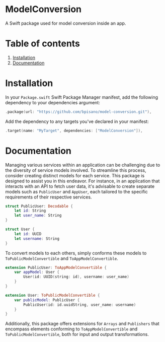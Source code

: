 # ModelConversion

A Swift package used for model conversion inside an app.

# Table of contents

1. [Installation](#installation)
2. [Documentation](#documentation)

# Installation

In your `Package.swift` Swift Package Manager manifest, add the following dependency to your dependencies argument:

```swift
.package(url: "https://github.com/bpisano/model-conversion.git"),
```

Add the dependency to any targets you've declared in your manifest:

```swift
.target(name: "MyTarget", dependencies: ["ModelConversion"]),
```

# Documentation

Managing various services within an application can be challenging due to the diversity of service models involved. To streamline this process, consider creating distinct models for each service. This package is designed to assist you in this endeavor. For instance, in an application that interacts with an API to fetch user data, it's advisable to create separate models such as `PublicUser` and `AppUser`, each tailored to the specific requirements of their respective services.

```swift
struct PublicUser: Decodable {
    let id: String
    let user_name: String
}
```

```swift
struct User {
    let id: UUID
    let username: String
}
```

To convert models to each others, simply conforms these models to `ToPublicModelConvertible` and `ToAppModelConvertible`.

```swift
extension PublicUser: ToAppModelConvertible {
    var appModel: User {
        User(id: UUID(string: id), username: user_name)
    }
}
```

```swift
extension User: ToPublicModelConvertible {
    var publicModel: PublicUser {
        PublicUser(id: id.uuidString, user_name: username)
    }
}
```

Additionally, this package offers extensions for `Arrays` and `Publishers` that encompass elements conforming to `ToAppModelConvertible` and `ToPublicModelConvertible`, both for input and output transformations.
